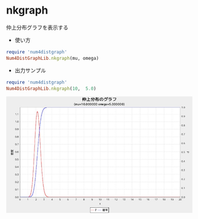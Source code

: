 nkgraph
=======
仲上分布グラフを表示する

* 使い方

```ruby
require 'num4distgraph'
Num4DistGraphLib.nkgraph(mu, omega)
```

* 出力サンプル

```ruby
require 'num4distgraph'
Num4DistGraphLib.nkgraph(10,  5.0)
```
![nkgraph](images/nkGraph.jpg)


